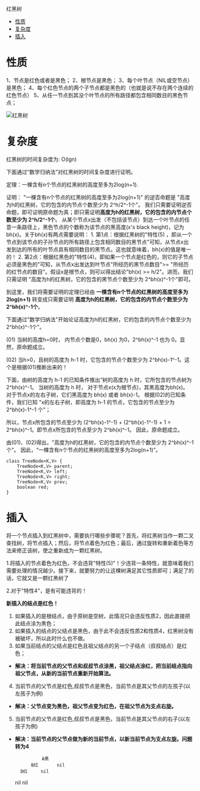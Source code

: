 
 红黑树
<!-- TOC -->

- [性质](#性质)
- [复杂度](#复杂度)
- [插入](#插入)

<!-- /TOC -->

# 性质
 1、节点是红色或者是黑色；
 2、根节点是黑色；
 3、每个叶节点（NIL或空节点）是黑色；
 4、每个红色节点的两个子节点都是黑色的（也就是说不存在两个连续的红色节点）
 5、从任一节点到其没个叶节点的所有路径都包含相同数目的黑色节点；

![红黑树](https://images0.cnblogs.com/i/497634/201403/251730074203156.jpg)

# 复杂度

红黑树的时间复杂度为: O(lgn)

下面通过“数学归纳法”对红黑树的时间复杂度进行证明。

定理：一棵含有n个节点的红黑树的高度至多为2log(n+1).

证明：
    "一棵含有n个节点的红黑树的高度至多为2log(n+1)" 的逆否命题是 "高度为h的红黑树，它的包含的内节点个数至少为 2^h/2^-1个"。
    我们只需要证明逆否命题，即可证明原命题为真；即只需证明**高度为h的红黑树，它的包含的内节点个数至少为 2^h/2^-1个**。
    从某个节点x出发（不包括该节点）到达一个叶节点的任意一条路径上，黑色节点的个数称为该节点的黑高度(x's black height)，记为bh(x)。关于bh(x)有两点需要说明：
    1. 第1点：根据红黑树的"特性(5) ，即从一个节点到该节点的子孙节点的所有路径上包含相同数目的黑节点"可知，从节点x出发到达的所有的叶节点具有相同数目的黑节点。这也就意味着，bh(x)的值是唯一的！
    2. 第2点：根据红黑色的"特性(4)，即如果一个节点是红色的，则它的子节点必须是黑色的"可知，从节点x出发达到叶节点"所经历的黑节点数目">= "所经历的红节点的数目"。假设x是根节点，则可以得出结论"bh(x) >= h/2"。进而，我们只需证明 "高度为h的红黑树，它的包含的黑节点个数至少为 2^bh(x)^-1个"即可。

到这里，我们将需要证明的定理已经由
**一棵含有n个节点的红黑树的高度至多为2log(n+1)**
转变成只需要证明
**高度为h的红黑树，它的包含的内节点个数至少为 2^bh(x)^-1个**。


下面通过"数学归纳法"开始论证高度为h的红黑树，它的包含的内节点个数至少为 2^bh(x)^-1个"。

(01) 当树的高度h=0时，
    内节点个数是0，bh(x) 为0，2^bh(x)^-1 也为 0。显然，原命题成立。

(02) 当h>0，且树的高度为 h-1 时，它包含的节点个数至少为 2^bh(x)-1^-1。这个是根据(01)推断出来的！

下面，由树的高度为 h-1 的已知条件推出“树的高度为 h 时，它所包含的节点树为 2^bh(x)^-1。
当树的高度为 h 时，
    对于节点x(x为根节点)，其黑高度为bh(x)。
    对于节点x的左右子树，它们黑高度为 bh(x) 或者 bh(x)-1。
    根据(02)的已知条件，我们已知 "x的左右子树，即高度为 h-1 的节点，它包含的节点至少为 2^bh(x)-1^-1 个"；

所以，节点x所包含的节点至少为 (2^bh(x)-1^-1) + (2^bh(x)-1^-1) + 1 = 2^bh(x)^-1。即节点x所包含的节点至少为 2^bh(x)^-1。
    因此，原命题成立。

由(01)、(02)得出，"高度为h的红黑树，它的包含的内节点个数至少为 2^bh(x)^-1个"。
    因此，“一棵含有n个节点的红黑树的高度至多为2log(n+1)”。

 ```
 class TreeNode<K,V> {
     TreeNode<K,V> parent;
     TreeNode<K,V> left;
     TreeNode<K,V> right;
     TreeNode<K,V> prev;
     boolean red;
 }
 ```

# 插入

 将一个节点插入到红黑树中，需要执行哪些步骤呢？首先，将红黑树当作一颗二叉查找树，将节点插入；然后，将节点着色为红色；最后，通过旋转和重新着色等方法来修正该树，使之重新成为一颗红黑树。

1.将插入的节点着色为红色，不会违背"特性(5)"！少违背一条特性，就意味着我们需要处理的情况越少。接下来，就要努力的让这棵树满足其它性质即可；满足了的话，它就又是一颗红黑树了

 2.对于"特性4"，是有可能违背的！

**新插入的结点是红色！**

1. 如果插入的是根结点，由于原树是空树，此情况只会违反性质2，因此直接把此结点涂为黑色；
2. 如果插入的结点的父结点是黑色，由于此不会违反性质2和性质4，红黑树没有被破坏，所以此时什么也不做。
3. 如果当前结点的父结点是红色且祖父结点的另一个子结点（叔叔结点）是红色；
* **解决：将当前节点的父节点和叔叔节点涂黑，祖父结点涂红，把当前结点指向祖父节点，从新的当前节点重新开始算法。**
4. 当前节点的父节点是红色,叔叔节点是黑色，当前节点是其父节点的左孩子(以左孩子为例)
* **解决：父节点变为黑色，祖父节点变为红色，在祖父节点为支点右旋。**
5. 当前节点的父节点是红色,叔叔节点是黑色，当前节点是其父节点的右子(以左孩子为例)
* **解决：当前节点的父节点做为新的当前节点，以新当前节点为支点左旋。问题转为4**


                A黑
            B红       nil
        D红     nil
    nil     nil